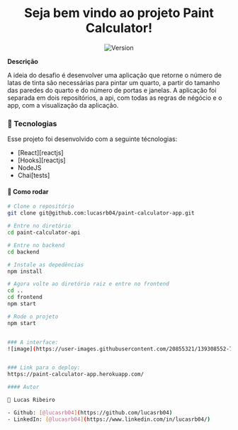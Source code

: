


<h1 align="center">Seja bem vindo ao projeto Paint Calculator!</h1>
<p align="center">
  <img alt="Version" src="https://img.shields.io/badge/version-0.1.0-blue.svg?cacheSeconds=2592000" />
  <a href="https://luizpaulo.eng.br" target="_blank">
  </a>
</p>

**Descrição**

A ideia do desafio é desenvolver uma aplicação que retorne o número de latas de tinta são necessárias para pintar um quarto, a partir do tamanho das paredes do quarto e do número de portas e janelas.
A aplicação foi separada em dois repositórios, a api, com todas as regras de négócio e o app, com a visualização da aplicação.
### :nut_and_bolt: Tecnologias

Esse projeto foi desenvolvido com a seguinte técnologias:

- [React][reactjs]
- [Hooks][reactjs]
- NodeJS
- Chai[tests]

[nodeJs]: https://nodejs.org

#### :thinking: Como rodar

```bash
# Clone o repositório
git clone git@github.com:lucasrb04/paint-calculator-app.git

# Entre no diretório
cd paint-calculator-api

# Entre no backend
cd backend

# Instale as depedências
npm install

# Agora volte ao diretório raiz e entre no frontend
cd ..
cd frontend
npm start

# Rode o projeto
npm start
```

```bash

### A interface:
![image](https://user-images.githubusercontent.com/20855321/139308552-7f085ab2-a44e-4a41-b9c0-c748b40de2ab.png)


### Link para o deploy:
https://paint-calculator-app.herokuapp.com/

#### Autor

👤 Lucas Ribeiro

- Github: [@lucasrb04](https://github.com/lucasrb04)
- LinkedIn: [@lucasrb04](https://www.linkedin.com/in/lucasrb04/)
